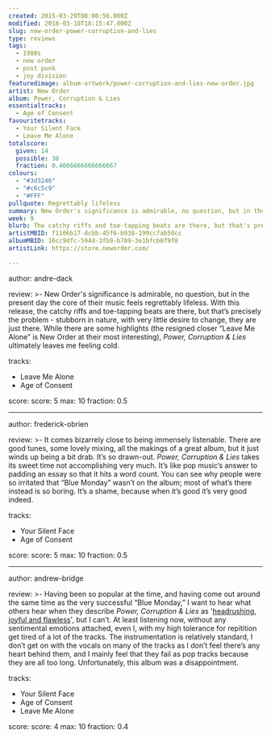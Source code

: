 ```yaml
---
created: 2015-03-29T00:00:56.000Z
modified: 2018-03-10T18:15:47.000Z
slug: new-order-power-corruption-and-lies
type: reviews
tags:
  - 1980s
  - new order
  - post punk
  - joy division
featuredimage: album-artwork/power-corruption-and-lies-new-order.jpg
artist: New Order
album: Power, Corruption & Lies
essentialtracks:
  - Age of Consent
favouritetracks:
  - Your Silent Face
  - Leave Me Alone
totalscore:
  given: 14
  possible: 30
  fraction: 0.4666666666666667
colours:
  - "#3d3246"
  - "#c6c5c9"
  - "#FFF"
pullquote: Regrettably lifeless
summary: New Order's significance is admirable, no question, but in the present day the core of their music feels regrettably lifeless. With this release, the catchy riffs and toe-tapping beats are there, but that's precisely the problem - stubborn in nature, with very little desire to change, they are just there.
week: 9
blurb: The catchy riffs and toe-tapping beats are there, but that's precisely the problem - stubborn in nature, with very little desire to change, they are just there.
artistMBID: f1106b17-dcbb-45f6-b938-199ccfab50cc
albumMBID: 16cc9dfc-594d-3fb9-b789-3e1bfcb6f9f8
artistLink: https://store.neworder.com/

---
```


author: andre-dack

review: >-
  New Order's significance is admirable, no question, but in the present day the core of their music feels regrettably lifeless. With this release, the catchy riffs and toe-tapping beats are there, but that’s precisely the problem - stubborn in nature, with very little desire to change, they are just there. While there are some highlights (the resigned closer “Leave Me Alone” is New Order at their most interesting), *Power, Corruption & Lies* ultimately leaves me feeling cold.

tracks:
  - Leave Me Alone
  - ­Age of Consent

score:
  score: 5
  max: 10
  fraction: 0.5

---

author: frederick-obrien

review: >-
  It comes bizarrely close to being immensely listenable. There are good tunes, some lovely mixing, all the makings of a great album, but it just winds up being a bit drab. It’s so drawn-out. *Power, Corruption & Lies* takes its sweet time not accomplishing very much. It’s like pop music’s answer to padding an essay so that it hits a word count. You can see why people were so irritated that “Blue Monday” wasn’t on the album; most of what’s there instead is so boring. It’s a shame, because when it’s good it’s very good indeed.

tracks:
  - Your Silent Face
  - ­Age of Consent

score:
  score: 5
  max: 10
  fraction: 0.5

---

author: andrew-bridge

review: >-
  Having been so popular at the time, and having come out around the same time as the very successful “Blue Monday,” I want to hear what others hear when they describe *Power, Corruption & Lies* as '[headrushing, joyful and flawless](https://www.theguardian.com/music/musicblog/2014/aug/06/new-order-10-of-the-best)', but I can’t. At least listening now, without any sentimental emotions attached, even I, with my high tolerance for repitition get tired of a lot of the tracks. The instrumentation is relatively standard, I don’t get on with the vocals on many of the tracks as I don’t feel there’s any heart behind them, and I mainly feel that they fail as pop tracks because they are all too long. Unfortunately, this album was a disappointment.

tracks:
  - Your Silent Face
  - ­Age of Consent
  - ­Leave Me Alone

score:
  score: 4
  max: 10
  fraction: 0.4
